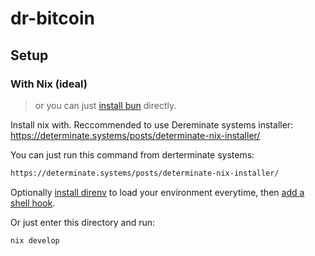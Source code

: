 # dr-bitcoin

## Setup

### With Nix (ideal)
> or you can just [install bun](https://bun.sh/docs/installation) directly.

Install nix with. Reccommended to use Dereminate systems installer: https://determinate.systems/posts/determinate-nix-installer/

You can just run this command from derterminate systems:
```bash
https://determinate.systems/posts/determinate-nix-installer/
```

Optionally [install direnv](https://direnv.net/docs/installation.html) to load your environment everytime, then [add a shell hook](https://direnv.net/docs/hook.html).

Or just enter this directory and run:
```bash
nix develop
```


